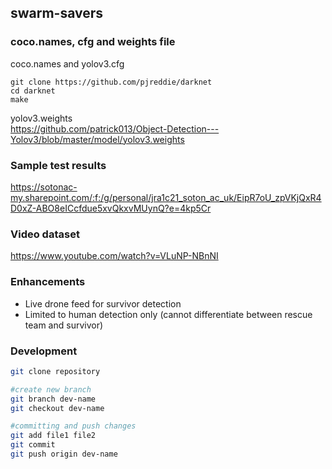 ## swarm-savers

### coco.names, cfg and weights file
coco.names and yolov3.cfg
```
git clone https://github.com/pjreddie/darknet
cd darknet
make
```
yolov3.weights</br>
https://github.com/patrick013/Object-Detection---Yolov3/blob/master/model/yolov3.weights

### Sample test results
https://sotonac-my.sharepoint.com/:f:/g/personal/jra1c21_soton_ac_uk/EipR7oU_zpVKjQxR4D0xZ-ABO8eICcfdue5xvQkxvMUynQ?e=4kp5Cr

### Video dataset
https://www.youtube.com/watch?v=VLuNP-NBnNI

### Enhancements
- Live drone feed for survivor detection
- Limited to human detection only (cannot differentiate between rescue team and survivor)

### Development
```bash
git clone repository

#create new branch
git branch dev-name
git checkout dev-name

#committing and push changes
git add file1 file2
git commit
git push origin dev-name
```
